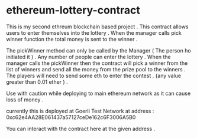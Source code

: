 # ethereum-lottery-contract
This is my second ethreum blockchain based project . This contract allows users to enter themselves into the lottery . When the manager calls pick winner function the total money is sent to the winner . 


The pickWinner method can only be called by the Manager ( The person ho initiated it ) . 
Any number of people can enter the lottery .
When the manager calls the pickWinner then the contract will pick a winner from the list of winners and send all the money from the prize pool to the winners .
The players will need to send some eth to enter the contest . {any value greater than 0.01 ether ) . 

Use with caution while deploying to main ethereum network as it can cause loss of money . 

currently this is deployed at Goerli Test Network at address : 0xc62e4AA28E061437a57127ceDe162c6F3006A5B0 

You can interact with the contract here at the given address . 
